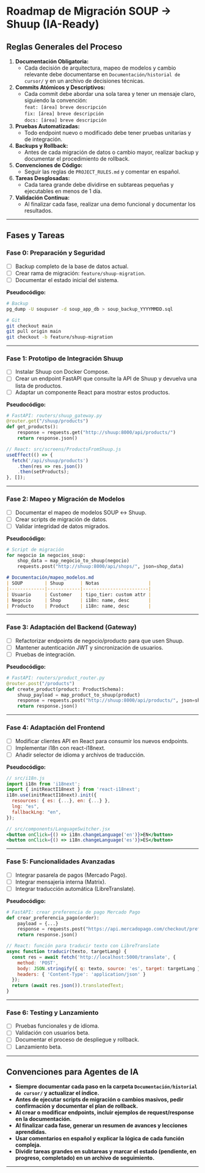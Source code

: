 # Roadmap de Migración SOUP → Shuup (IA-Ready)

## **Reglas Generales del Proceso**

1. **Documentación Obligatoria:**  
   - Cada decisión de arquitectura, mapeo de modelos y cambio relevante debe documentarse en `Documentación/historial de cursor/` y en un archivo de decisiones técnicas.
2. **Commits Atómicos y Descriptivos:**  
   - Cada commit debe abordar una sola tarea y tener un mensaje claro, siguiendo la convención:  
     `feat: [área] breve descripción`  
     `fix: [área] breve descripción`  
     `docs: [área] breve descripción`
3. **Pruebas Automatizadas:**  
   - Todo endpoint nuevo o modificado debe tener pruebas unitarias y de integración.
4. **Backups y Rollback:**  
   - Antes de cada migración de datos o cambio mayor, realizar backup y documentar el procedimiento de rollback.
5. **Convenciones de Código:**  
   - Seguir las reglas de `PROJECT_RULES.md` y comentar en español.
6. **Tareas Desglosadas:**  
   - Cada tarea grande debe dividirse en subtareas pequeñas y ejecutables en menos de 1 día.
7. **Validación Continua:**  
   - Al finalizar cada fase, realizar una demo funcional y documentar los resultados.

---

## **Fases y Tareas**

### **Fase 0: Preparación y Seguridad**
- [ ] Backup completo de la base de datos actual.
- [ ] Crear rama de migración: `feature/shuup-migration`.
- [ ] Documentar el estado inicial del sistema.

**Pseudocódigo:**
```bash
# Backup
pg_dump -U soupuser -d soup_app_db > soup_backup_YYYYMMDD.sql

# Git
git checkout main
git pull origin main
git checkout -b feature/shuup-migration
```

---

### **Fase 1: Prototipo de Integración Shuup**
- [ ] Instalar Shuup con Docker Compose.
- [ ] Crear un endpoint FastAPI que consulte la API de Shuup y devuelva una lista de productos.
- [ ] Adaptar un componente React para mostrar estos productos.

**Pseudocódigo:**
```python
# FastAPI: routers/shuup_gateway.py
@router.get("/shuup/products")
def get_products():
    response = requests.get("http://shuup:8000/api/products/")
    return response.json()
```
```jsx
// React: src/screens/ProductsFromShuup.js
useEffect(() => {
  fetch('/api/shuup/products')
    .then(res => res.json())
    .then(setProducts);
}, []);
```

---

### **Fase 2: Mapeo y Migración de Modelos**
- [ ] Documentar el mapeo de modelos SOUP ↔ Shuup.
- [ ] Crear scripts de migración de datos.
- [ ] Validar integridad de datos migrados.

**Pseudocódigo:**
```python
# Script de migración
for negocio in negocios_soup:
    shop_data = map_negocio_to_shuup(negocio)
    requests.post("http://shuup:8000/api/shops/", json=shop_data)
```
```markdown
# Documentación/mapeo_modelos.md
| SOUP        | Shuup      | Notas                  |
|-------------|------------|------------------------|
| Usuario     | Customer   | tipo_tier: custom attr |
| Negocio     | Shop       | i18n: name, desc       |
| Producto    | Product    | i18n: name, desc       |
```

---

### **Fase 3: Adaptación del Backend (Gateway)**
- [ ] Refactorizar endpoints de negocio/producto para que usen Shuup.
- [ ] Mantener autenticación JWT y sincronización de usuarios.
- [ ] Pruebas de integración.

**Pseudocódigo:**
```python
# FastAPI: routers/product_router.py
@router.post("/products")
def create_product(product: ProductSchema):
    shuup_payload = map_product_to_shuup(product)
    response = requests.post("http://shuup:8000/api/products/", json=shuup_payload)
    return response.json()
```

---

### **Fase 4: Adaptación del Frontend**
- [ ] Modificar clientes API en React para consumir los nuevos endpoints.
- [ ] Implementar i18n con react-i18next.
- [ ] Añadir selector de idioma y archivos de traducción.

**Pseudocódigo:**
```jsx
// src/i18n.js
import i18n from 'i18next';
import { initReactI18next } from 'react-i18next';
i18n.use(initReactI18next).init({
  resources: { es: {...}, en: {...} },
  lng: "es",
  fallbackLng: "en",
});
```
```jsx
// src/components/LanguageSwitcher.jsx
<button onClick={() => i18n.changeLanguage('en')}>EN</button>
<button onClick={() => i18n.changeLanguage('es')}>ES</button>
```

---

### **Fase 5: Funcionalidades Avanzadas**
- [ ] Integrar pasarela de pagos (Mercado Pago).
- [ ] Integrar mensajería interna (Matrix).
- [ ] Integrar traducción automática (LibreTranslate).

**Pseudocódigo:**
```python
# FastAPI: crear preferencia de pago Mercado Pago
def crear_preferencia_pago(order):
    payload = {...}
    response = requests.post("https://api.mercadopago.com/checkout/preferences", json=payload)
    return response.json()
```
```jsx
// React: función para traducir texto con LibreTranslate
async function traducir(texto, targetLang) {
  const res = await fetch('http://localhost:5000/translate', {
    method: 'POST',
    body: JSON.stringify({ q: texto, source: 'es', target: targetLang }),
    headers: { 'Content-Type': 'application/json' }
  });
  return (await res.json()).translatedText;
}
```

---

### **Fase 6: Testing y Lanzamiento**
- [ ] Pruebas funcionales y de idioma.
- [ ] Validación con usuarios beta.
- [ ] Documentar el proceso de despliegue y rollback.
- [ ] Lanzamiento beta.

---

## **Convenciones para Agentes de IA**

- **Siempre documentar cada paso en la carpeta `Documentación/historial de cursor/` y actualizar el índice.**
- **Antes de ejecutar scripts de migración o cambios masivos, pedir confirmación y documentar el plan de rollback.**
- **Al crear o modificar endpoints, incluir ejemplos de request/response en la documentación.**
- **Al finalizar cada fase, generar un resumen de avances y lecciones aprendidas.**
- **Usar comentarios en español y explicar la lógica de cada función compleja.**
- **Dividir tareas grandes en subtareas y marcar el estado (pendiente, en progreso, completado) en un archivo de seguimiento.**

---
